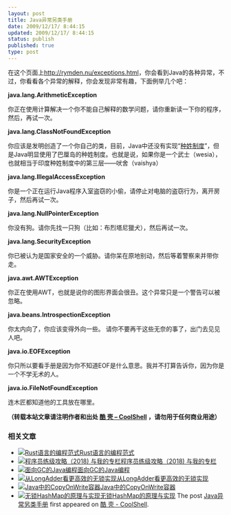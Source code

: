 ```yaml
---
layout: post
title: Java异常另类手册
date: 2009/12/17/ 8:44:15
updated: 2009/12/17/ 8:44:15
status: publish
published: true
type: post
---
```


在这个页面上<http://rymden.nu/exceptions.html>，你会看到Java的各种异常，不过，你看看各个异常的解释，你会发现非常有趣，下面例举几个吧：


**java.lang.ArithmeticException**


你正在使用计算解决一个你不能自己解释的数学问题，请你重新读一下你的程序，然后，再试一次。


**java.lang.ClassNotFoundException**


你应该是发明创造了一个你自己的类，目前，Java中还没有实现“[种姓制度](http://zh.wikipedia.org/wiki/%E5%8D%B0%E5%BA%A6%E7%A7%8D%E5%A7%93%E5%88%B6%E5%BA%A6)”，但是Java明显使用了巴厘岛的种姓制度。也就是说，如果你是一个武士（wesia），也就相当于印度种姓制度中的第三层——吠舍（vaishya）


**java.lang.IllegalAccessException**


你是一个正在运行Java程序入室盗窃的小偷，请停止对电脑的盗窃行为，离开房子，然后再试一次。



**java.lang.NullPointerException**


你没有狗。请你先找一只狗（比如：布烈塔尼獵犬），然后再试一次。


**java.lang.SecurityException**


你已被认为是国家安全的一个威胁。请你呆在原地别动，然后等着警察来并带你走。


**java.awt.AWTException**


你正在使用AWT，也就是说你的图形界面会很丑。这个异常只是一个警告可以被忽略。


**java.beans.IntrospectionException**


你太内向了，你应该变得外向一些。 请你不要再干这些无奈的事了，出门去见见人吧。


**java.io.EOFException**


你只所以要看手册是因为你不知道EOF是什么意思。我并不打算告诉你，因为你是一个不学无术的人。


**java.io.FileNotFoundException**


连木匠都知道他的工具放在哪里。



**（转载本站文章请注明作者和出处 [酷 壳 – CoolShell](https://coolshell.cn/) ，请勿用于任何商业用途）**



### 相关文章

* [![Rust语言的编程范式](https://coolshell.cn/wp-content/uploads/2020/03/rust-social-wide-150x150.jpg)](https://coolshell.cn/articles/20845.html)[Rust语言的编程范式](https://coolshell.cn/articles/20845.html)
* [![程序员练级攻略（2018)  与我的专栏](https://coolshell.cn/wp-content/uploads/2018/05/300x262-150x150.jpg)](https://coolshell.cn/articles/18360.html)[程序员练级攻略（2018) 与我的专栏](https://coolshell.cn/articles/18360.html)
* [![面向GC的Java编程](https://coolshell.cn/wp-content/plugins/wordpress-23-related-posts-plugin/static/thumbs/24.jpg)](https://coolshell.cn/articles/11541.html)[面向GC的Java编程](https://coolshell.cn/articles/11541.html)
* [![从LongAdder看更高效的无锁实现](https://coolshell.cn/wp-content/plugins/wordpress-23-related-posts-plugin/static/thumbs/17.jpg)](https://coolshell.cn/articles/11454.html)[从LongAdder看更高效的无锁实现](https://coolshell.cn/articles/11454.html)
* [![Java中的CopyOnWrite容器](https://coolshell.cn/wp-content/uploads/2014/03/cow-copy-150x150.jpg)](https://coolshell.cn/articles/11175.html)[Java中的CopyOnWrite容器](https://coolshell.cn/articles/11175.html)
* [![无锁HashMap的原理与实现](https://coolshell.cn/wp-content/uploads/2013/05/图1-3-150x150.jpg)](https://coolshell.cn/articles/9703.html)[无锁HashMap的原理与实现](https://coolshell.cn/articles/9703.html)
The post [Java异常另类手册](https://coolshell.cn/articles/1970.html) first appeared on [酷 壳 - CoolShell](https://coolshell.cn).